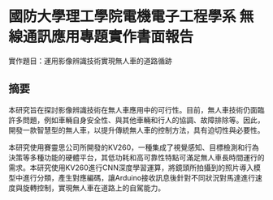 # 國防大學理工學院電機電子工程學系 無線通訊應用專題實作書面報告
實作題目：運用影像辨識技術實現無人車的道路循跡

## 摘要
本研究旨在探討影像辨識技術在無人車應用中的可行性。目前，無人車技術仍面臨許多問題，例如車輛自身安全性、與其他車輛和行人的協調、故障排除等。因此，開發一款智慧型的無人車，以提升傳統無人車的控制方法，具有迫切性與必要性。

本研究使用賽靈思公司所開發的KV260，一種集成了視覺感知、目標檢測和行為決策等多種功能的硬體平台，其低功耗和高可靠性特點可滿足無人車長時間運行的需求。本研究使用KV260進行CNN深度學習運算，將鏡頭所拍攝到的照片導入模型中進行分類，產生對應編碼，讓Arduino接收訊息後針對不同狀況對馬達進行速度與旋轉控制，實現無人車在道路上的自駕能力。
